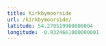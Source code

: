 ```yaml
---
title: Kirkbymoorside
url: /kirkbymoorside/
latitude: 54.270519900000004
longitude: -0.9324661000000001
---
```

